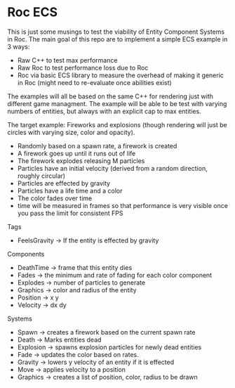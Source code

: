 # Roc ECS

This is just some musings to test the viability of Entity Component Systems in Roc.
The main goal of this repo are to implement a simple ECS example in 3 ways:
 - Raw C++ to test max performance
 - Raw Roc to test performance loss due to Roc
 - Roc via basic ECS library to measure the overhead of making it generic in Roc (might need to re-evaluate once abilities exist)


The examples will all be based on the same C++ for rendering just with different game managment.
The example will be able to be test with varying numbers of entities, but always with an explicit cap to max entities.

The target example: Fireworks and explosions (though rendering will just be circles with varying size, color and opacity).
 - Randomly based on a spawn rate, a firework is created
 - A firework goes up until it runs out of life
 - The firework explodes releasing M particles
 - Particles have an initial velocity (derived from a random direction, roughly circular)
 - Particles are effected by gravity
 - Particles have a life time and a color
 - The color fades over time
 - time will be measured in frames so that performance is very visible once you pass the limit for consistent FPS


Tags
 - FeelsGravity -> If the entity is effected by gravity

Components
 - DeathTime -> frame that this entity dies
 - Fades -> the minimum and rate of fading for each color component
 - Explodes -> number of particles to generate
 - Graphics -> color and radius of the entity
 - Position -> x y
 - Velocity -> dx dy

Systems
 - Spawn -> creates a firework based on the current spawn rate
 - Death -> Marks entities dead 
 - Explosion -> spawns explosion particles for newly dead entities
 - Fade -> updates the color based on rates.
 - Gravity -> lowers y velocity of an entity if it is effected
 - Move -> applies velocity to a position
 - Graphics -> creates a list of position, color, radius to be drawn
 

